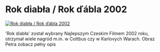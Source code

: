 Rok diabła / Rok ďábla 2002 
=============
[![Rok diabła / Rok ďábla 2002 ](http://vidos.pl/images/player.gif)](http://vidos.pl/rok-diabla-rok-bla-2002)

 'Rok diabła' został wybrany Najlepszym Czeskim Filmem 2002 roku, otrzymał wiele nagród m.in. w Cottbus czy w Karlovych Warach. Obraz Petra zobacz pełny opis
